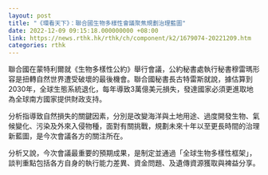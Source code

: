 ```yaml
---
layout: post
title: "《環看天下》：聯合國生物多樣性會議聚焦規劃治理藍圖"
date: 2022-12-09 09:15:18.000000000 +08:00
link: https://news.rthk.hk/rthk/ch/component/k2/1679074-20221209.htm
categories: rthk
---
```


聯合國在蒙特利爾就《生物多樣性公約》舉行會議，公約秘書處執行秘書穆雷瑪形容是扭轉自然世界遭受破壞的最後機會。聯合國秘書長古特雷斯就說，據估算到2030年，全球生態系統退化，每年導致3萬億美元損失，發達國家必須更進取地為全球南方國家提供財政支持。

分析指導致自然損失的關鍵因素，分別是改變海洋與土地用途、過度開發生物、氣候變化、污染及外來入侵物種，面對有關挑戰，規劃未來十年以至更長時間的治理新藍圖，是今次會議各方的關注所在。

分析又說，今次會議最重要的預期成果，是制定並通過「全球生物多樣性框架」，談判重點包括各方自身的執行能力差異、資金問題、及遺傳資源獲取與裨益分享。
